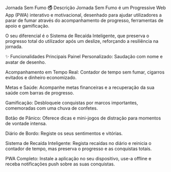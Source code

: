 Jornada Sem Fumo 🚭
Descrição
Jornada Sem Fumo é um Progressive Web App (PWA) interativo e motivacional, desenhado para ajudar utilizadores a parar de fumar através do acompanhamento de progresso, ferramentas de apoio e gamificação.

O seu diferencial é o Sistema de Recaída Inteligente, que preserva o progresso total do utilizador após um deslize, reforçando a resiliência na jornada.

✨ Funcionalidades Principais
Painel Personalizado: Saudação com nome e avatar de desenho.

Acompanhamento em Tempo Real: Contador de tempo sem fumar, cigarros evitados e dinheiro economizado.

Metas e Saúde: Acompanhe metas financeiras e a recuperação da sua saúde com barras de progresso.

Gamificação: Desbloqueie conquistas por marcos importantes, comemoradas com uma chuva de confetes.

Botão de Pânico: Oferece dicas e mini-jogos de distração para momentos de vontade intensa.

Diário de Bordo: Registe os seus sentimentos e vitórias.

Sistema de Recaída Inteligente: Regista recaídas no diário e reinicia o contador de tempo, mas preserva o progresso e as conquistas totais.

PWA Completo: Instale a aplicação no seu dispositivo, use-a offline e receba notificações push sobre as suas conquistas.